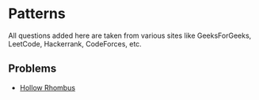 # Patterns
All questions added here are taken from various sites like GeeksForGeeks, LeetCode, Hackerrank, CodeForces, etc.

## Problems
- [Hollow Rhombus]()
